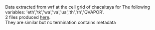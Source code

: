 Data extracted from wrf at the cell grid of chacaltaya for
The following variables: 'eth','tk','wa','va','ua','th','rh','QVAPOR'.  
2 files produced [here](./data).  
They are similar but nc termination contains metadata

